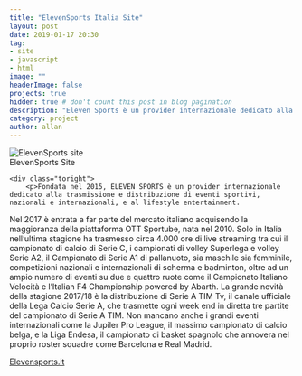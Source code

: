```yaml
---
title: "ElevenSports Italia Site"
layout: post
date: 2019-01-17 20:30
tag: 
- site
- javascript
- html
image: ""
headerImage: false
projects: true
hidden: true # don't count this post in blog pagination
description: "Eleven Sports è un provider internazionale dedicato alla trasmissione di eventi sportivi nazionali e internazionali."
category: project
author: allan
---
```


<div class="side-by-side">
    <div class="toleft">
        <img class="image" src="https://staticsportube.akamaized.net/Web/FILES/public/newsite/img/header/eleven_logo.png" alt="ElevenSports site">
        <figcaption class="caption">ElevenSports Site</figcaption>
    </div>

    <div class="toright">
        <p>Fondata nel 2015, ELEVEN SPORTS è un provider internazionale dedicato alla trasmissione e distribuzione di eventi sportivi, nazionali e internazionali, e al lifestyle entertainment.
Nel 2017 è entrata a far parte del mercato italiano acquisendo la maggioranza della piattaforma OTT Sportube, nata nel 2010. Solo in Italia nell’ultima stagione ha trasmesso circa 4.000 ore di live streaming tra cui il campionato di calcio di Serie C, i campionati di volley Superlega e volley Serie A2, il Campionato di Serie A1 di pallanuoto, sia maschile sia femminile, competizioni nazionali e internazionali di scherma e badminton, oltre ad un ampio numero di eventi su due e quattro ruote come il Campionato Italiano Velocità e l’Italian F4 Championship powered by Abarth.
La grande novità della stagione 2017/18 è la distribuzione di Serie A TIM Tv, il canale ufficiale della Lega Calcio Serie A, che trasmette ogni week end in diretta tre partite del campionato di Serie A TIM. Non mancano anche i grandi eventi internazionali come la Jupiler Pro League, il massimo campionato di calcio belga, e la Liga Endesa, il campionato di basket spagnolo che annovera nel proprio roster squadre come Barcelona e Real Madrid.</p>
        <p><a href="https://elevensports.it" target="_blank">Elevensports.it</a></p>
    </div>
</div>